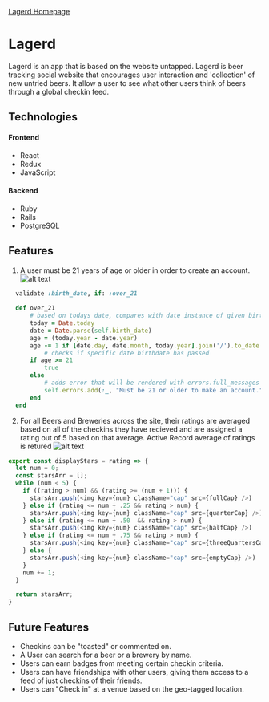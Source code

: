 [Lagerd Homepage](https://lagerd.herokuapp.com/ "Lagerd's Homepage")

# Lagerd

Lagerd is an app that is based on the website untapped.  Lagerd is beer tracking social website that encourages user interaction  and 'collection' of new untried beers.  It allow a user to see what other users think of beers through a global checkin feed.  

## Technologies

#### Frontend
  * React
  * Redux
  * JavaScript

#### Backend
  * Ruby
  * Rails
  * PostgreSQL

## Features
  1. A user must be 21 years of age or older in order to create an account. 
  ![alt text](https://lagerd-dev.s3.us-east-2.amazonaws.com/login_age_verif.png "User Age Verification")
  
```ruby
  validate :birth_date, if: :over_21
  
  def over_21
      # based on todays date, compares with date instance of given birthday
      today = Date.today
      date = Date.parse(self.birth_date)
      age = (today.year - date.year)
      age -= 1 if [date.day, date.month, today.year].join('/').to_date > Date.today
          # checks if specific date birthdate has passed
      if age >= 21
          true
      else
          # adds error that will be rendered with errors.full_messages
          self.errors.add(:_, "Must be 21 or older to make an account.")
      end
  end
 ```
 
 2. For all Beers and Breweries across the site, their ratings are averaged based on all of the checkins they have recieved and are assigned a rating out of 5 based on that average. Active Record average of ratings is retured 
 ![alt text](https://lagerd-dev.s3.us-east-2.amazonaws.com/ratings_avg.png "Rating Averages")
 
```javascript
export const displayStars = rating => { 
  let num = 0;
  const starsArr = [];
  while (num < 5) {
    if ((rating > num) && (rating >= (num + 1))) {
      starsArr.push(<img key={num} className="cap" src={fullCap} />)
    } else if (rating <= num + .25 && rating > num) {
      starsArr.push(<img key={num} className="cap" src={quarterCap} />)
    } else if (rating <= num + .50  && rating > num) {
      starsArr.push(<img key={num} className="cap" src={halfCap} />)
    } else if (rating <= num + .75 && rating > num) {
      starsArr.push(<img key={num} className="cap" src={threeQuartersCap} />)
    } else {
      starsArr.push(<img key={num} className="cap" src={emptyCap} />)
    }
    num += 1;
  }

  return starsArr;
} 
```

 
## Future Features
  * Checkins can be "toasted" or commented on.
  * A User can search for a beer or a brewery by name.
  * Users can earn badges from meeting certain checkin criteria.
  * Users can have friendships with other users, giving them access to a feed of just checkins of their friends.
  * Users can "Check in" at a venue based on the geo-tagged location.
